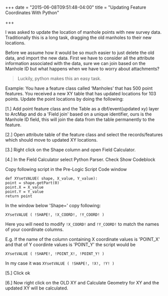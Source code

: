 +++
date = "2015-06-08T09:51:48-04:00"
title = "Updating Feature Coordinates With Python"

+++

I was asked to update the location of manhole points with new survey data. Traditionally this is a long task, dragging the old manholes to their new locations.

Before we assume how it would be so much easier to just delete the old data, and import the new data. First we have to consider all the attribute information associated with the data, sure we can join based on the Manhole ID but what happens when we have to worry about attachments?

 > Luckily, python makes this an easy task.

Example: You have a feature class called ‘Manholes’ that has 500 point features. You received a new XY table that has updated locations for 103 points. Update the point locations by doing the following:

[1.] Add point feature class and the Table as a dbf/event(updated xy) layer to ArcMap and do a 'Field join' based on a unique identifier, ours is the Manhole ID field, this will join the data from the table permanently to the feature.

[2.] Open attribute table of the feature class and select the records/features which should move to updated XY locations.

[3.] Right click on the Shape column and open Field Calculator.

[4.] In the Field Calculator select Python Parser. Check Show Codeblock

Copy following script in the Pre-Logic Script Code window

    def XYsetVALUE( shape, X_value, Y_value):
    point = shape.getPart(0)
    point.X = X_value
    point.Y = Y_value
    return point

In the window below 'Shape=' copy following:

    XYsetVALUE ( !SHAPE!, !X_COORD!, !Y_COORD! )

Here you will need to modify <code>!X\_COORD!</code> and <code>!Y\_COORD!</code> to match the names of your coordinate columns.

E.g. If the name of the column containing X coordinate values is 'POINT_X' and that of Y coordinte values is 'POINT_Y' the script would be

    XYsetVALUE ( !SHAPE!, !POINT_X!, !POINT_Y! )

In my case it was <code>XYsetVALUE ( !SHAPE!, !X!, !Y! )</code>

[5.] Click ok

[6.] Now right click on the OLD XY and Calculate Geometry for XY and the updated XY will be calculated.